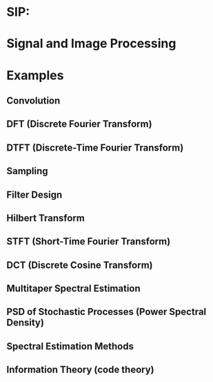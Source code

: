 # SIP:
# Signal and Image Processing
# Examples
## Convolution
## DFT (Discrete Fourier Transform)
## DTFT (Discrete-Time Fourier Transform)
## Sampling
## Filter Design
## Hilbert Transform
## STFT (Short-Time Fourier Transform)
## DCT (Discrete Cosine Transform)
## Multitaper Spectral Estimation
## PSD of Stochastic Processes (Power Spectral Density)
## Spectral Estimation Methods
## Information Theory (code theory)

